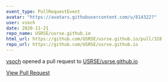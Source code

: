 ```yaml
---
event_type: PullRequestEvent
avatar: "https://avatars.githubusercontent.com/u/814322?"
user: vsoch
date: 2020-11-21
repo_name: USRSE/usrse.github.io
html_url: https://github.com/USRSE/usrse.github.io/pull/328
repo_url: https://github.com/USRSE/usrse.github.io
---
```


<a href='https://github.com/vsoch' target='_blank'>vsoch</a> opened a pull request to <a href='https://github.com/USRSE/usrse.github.io' target='_blank'>USRSE/usrse.github.io</a>

<a href='https://github.com/USRSE/usrse.github.io/pull/328' target='_blank'>View Pull Request</a>